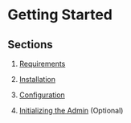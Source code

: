 Getting Started
===============

Sections
--------

  1. [Requirements](/doc/getting_started/requirements/)
 
  2. [Installation](/doc/getting_started/installation/)

  3. [Configuration](/doc/getting_started/configuration/)

  4. [Initializing the Admin](/doc/getting_started/initializing_the_admin/) (Optional)